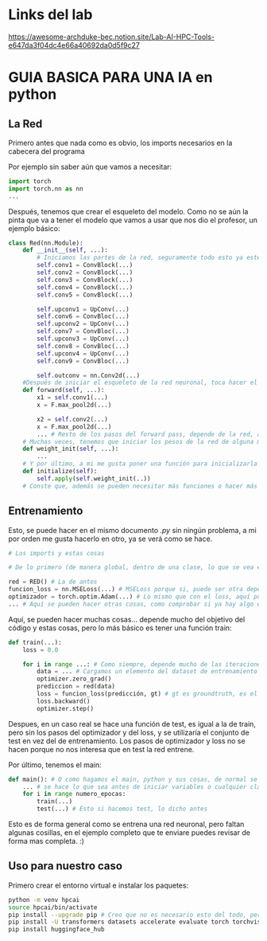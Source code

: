 # Links del lab
https://awesome-archduke-bec.notion.site/Lab-AI-HPC-Tools-e647da3f04dc4e66a40692da0d5f9c27

# GUIA BASICA PARA UNA IA en python

## La Red

Primero antes que nada como es obvio, los imports necesarios en la cabecera del programa

Por ejemplo sin saber aún que vamos a necesitar:

```python
import torch
import torch.nn as nn
...

```

Después, tenemos que crear el esqueleto del modelo. Como no se aún la pinta que va a tener el modelo que vamos a usar que nos dio el profesor, un ejemplo básico:

```python
class Red(nn.Module):
    def __init__(self, ...):
        # Iniciamos las partes de la red, seguramente todo esto ya esté en el ejemplo de hugging face, pero, al momento de escribir esto ni lo mire, asi que lo pongo por sea caso. Esto seria un ejemplo tonto de una UNeT.
        self.conv1 = ConvBlock(...)
        self.conv2 = ConvBlock(...)
        self.conv3 = ConvBlock(...)
        self.conv4 = ConvBlock(...)
        self.conv5 = ConvBlock(...)

        self.upconv1 = UpConv(...)
        self.conv6 = ConvBloc(...)
        self.upconv2 = UpConv(...)
        self.conv7 = ConvBloc(...)
        self.upconv3 = UpConv(...)
        self.conv8 = ConvBloc(...)
        self.upconv4 = UpConv(...)
        self.conv9 = ConvBloc(...)

        self.outconv = nn.Conv2d(...)
    #Después de iniciar el esqueleto de la red neuronal, toca hacer el forward pass.
    def forward(self, ...):
        x1 = self.conv1(...)
        x = F.max_pool2d(...)

        x2 = self.conv2(...)
        x = F.max_pool2d(...)
        ... # Resto de los pasos del forward pass, depende de la red, además, puede que ni tengamos que hacerlo.
    # Muchas veces, tenemos que iniciar los pesos de la red de alguna manera, suele depender de la red, así que simplemente pondŕe la función :)
    def weight_init(self, ...):
        ...
    # Y por último, a mi me gusta poner una función para inicializarla
    def initialize(self):
        self.apply(self.weight_init(..))
    # Conste que, además se pueden necesitar más funciones o hacer más cosas al inicializar... esperemos que, o no sea necesario, o que ya nos lo dea masticado el código de huggingfaces.
```

## Entrenamiento

Esto, se puede hacer en el mismo documento *.py* sin ningún problema, a mi por orden me gusta hacerlo en otro, ya se verá como se hace.

```python
# Los imports y estas cosas

# De lo primero (de manera global, dentro de una clase, lo que se vea en verdad), se inicializan los optimizadores, la red, lo que sea necesario

red = RED() # La de antes
funcion_loss = nn.MSELoss(...) # MSELoss porque si, puede ser otra dependiendo del problema, BCE, cross entropy... depende mucho del problema
optimizador = torch.optim.Adam(...) # Lo mismo que con el loss, aquí pueden ser muchas funciones, AdamL, SGD, RMSProp... No depende tanto del proyecto pero depende del proyecto.
... # Aquí se pueden hacer otras cosas, como comprobar si ya hay algo entrenado de antes, mirar si ya hay algun optimizador... muchas cosas, de base diria que no hace falta nada mas.

```



Aquí, se pueden hacer muchas cosas... depende mucho del objetivo del código y estas cosas, pero lo más básico es tener una función train:

```python
def train(...):
    loss = 0.0

    for i in range ...: # Como siempre, depende mucho de las iteraciones que necesitemos por época, puede ser un número estático, el número de elementos en el conjunto de entrenamiento, etc
        data = ... # Cargamos un elemento del dataset de entrenamiento
        optimizer.zero_grad()
        prediccion = red(data)
        loss = funcion_loss(predicción, gt) # gt es groundtruth, es el resultado óptimo que tendría que tener la red neuronal. Tiene que estar en el dataset.
        loss.backward()
        optimizer.step()
```
Despues, en un caso real se hace una función de test, es igual a la de train, pero sin los pasos del optimizador y del loss, y se utilizaría el conjunto de test en vez del de entrenamiento. Los pasos de optimizador y loss no se hacen porque no nos interesa que en test la red entrene.

Por último, tenemos el main:

```python
def main(): # O como hagamos el main, python y sus cosas, de normal se hace lo de if __main__, pero no me acuerda como era
    ... # se hace lo que sea antes de iniciar variables o cualquier clase o lo que sea
    for i in range numero_epocas:
        train(...)
        test(...) # Esto si hacemos test, lo dicho antes
```

Esto es de forma general como se entrena una red neuronal, pero faltan algunas cosillas, en el ejemplo completo que te enviare puedes revisar de forma mas completa. :)


## Uso para nuestro caso

Primero crear el entorno virtual e instalar los paquetes:

```sh
python -m venv hpcai
source hpcai/bin/activate
pip install --upgrade pip # Creo que no es necesario esto del todo, pero siempre lo hago porseaca
pip install -U transformers datasets accelerate evaluate torch torchvision
pip install huggingface_hub
```
